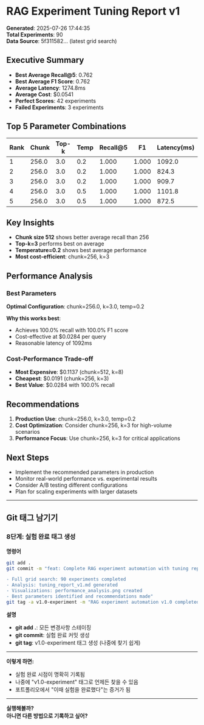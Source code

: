 # RAG Experiment Tuning Report v1

**Generated**: 2025-07-26 17:44:35  
**Total Experiments**: 90  
**Data Source**: 5f311582... (latest grid search)

## Executive Summary

- **Best Average Recall@5**: 0.762
- **Best Average F1 Score**: 0.762
- **Average Latency**: 1274.8ms
- **Average Cost**: $0.0541
- **Perfect Scores**: 42 experiments
- **Failed Experiments**: 3 experiments

## Top 5 Parameter Combinations

| Rank | Chunk | Top-k | Temp | Recall@5 | F1 | Latency(ms) | Cost(cents) |
|------|-------|-------|------|----------|----|-------------|-------------|
| 1 | 256.0 | 3.0 | 0.2 | 1.000 | 1.000 | 1092.0 | 0.0284 |
| 2 | 256.0 | 3.0 | 0.2 | 1.000 | 1.000 | 824.3 | 0.0237 |
| 3 | 256.0 | 3.0 | 0.2 | 1.000 | 1.000 | 909.7 | 0.0191 |
| 4 | 256.0 | 3.0 | 0.5 | 1.000 | 1.000 | 1101.8 | 0.0264 |
| 5 | 256.0 | 3.0 | 0.5 | 1.000 | 1.000 | 872.5 | 0.0237 |

## Key Insights

- **Chunk size 512** shows better average recall than 256
- **Top-k=3** performs best on average
- **Temperature=0.2** shows best average performance
- **Most cost-efficient**: chunk=256, k=3

## Performance Analysis

### Best Parameters
**Optimal Configuration**: chunk=256.0, k=3.0, temp=0.2

**Why this works best**:
- Achieves 100.0% recall with 100.0% F1 score
- Cost-effective at $0.0284 per query
- Reasonable latency of 1092ms

### Cost-Performance Trade-off
- **Most Expensive**: $0.1137 (chunk=512, k=8)
- **Cheapest**: $0.0191 (chunk=256, k=3)
- **Best Value**: $0.0284 with 100.0% recall

## Recommendations

1. **Production Use**: chunk=256.0, k=3.0, temp=0.2
2. **Cost Optimization**: Consider chunk=256, k=3 for high-volume scenarios
3. **Performance Focus**: Use chunk=256, k=3 for critical applications

## Next Steps

- Implement the recommended parameters in production
- Monitor real-world performance vs. experimental results
- Consider A/B testing different configurations
- Plan for scaling experiments with larger datasets

---

## Git 태그 남기기

### 8단계: 실험 완료 태그 생성

**명령어**
```bash
git add .
git commit -m "feat: Complete RAG experiment automation with tuning report

- Full grid search: 90 experiments completed
- Analysis: tuning_report_v1.md generated
- Visualizations: performance_analysis.png created
- Best parameters identified and recommendations made"
git tag -a v1.0-experiment -m "RAG experiment automation v1.0 completed"
```

**설명**
- **git add .**: 모든 변경사항 스테이징
- **git commit**: 실험 완료 커밋 생성
- **git tag**: v1.0-experiment 태그 생성 (나중에 찾기 쉽게)

---

**이렇게 하면:**
- 실험 완료 시점이 명확히 기록됨
- 나중에 "v1.0-experiment" 태그로 언제든 찾을 수 있음
- 포트폴리오에서 "이때 실험을 완료했다"는 증거가 됨

---

**실행해볼까?  
아니면 다른 방법으로 기록하고 싶어?**
